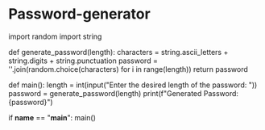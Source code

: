 # Password-generator
import random
import string

def generate_password(length):
    characters = string.ascii_letters + string.digits + string.punctuation
    password = ''.join(random.choice(characters) for i in range(length))
    return password

def main():
    length = int(input("Enter the desired length of the password: "))
    password = generate_password(length)
    print(f"Generated Password: {password}")

if __name__ == "__main__":
    main()
